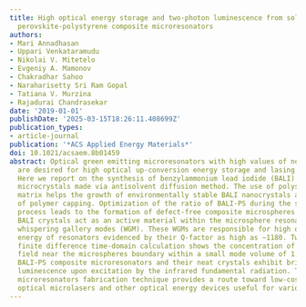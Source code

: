 ```yaml
---
title: High optical energy storage and two-photon luminescence from solution-processed
  perovskite-polystyrene composite microresonators
authors:
- Mari Annadhasan
- Uppari Venkataramudu
- Nikolai V. Mitetelo
- Evgeniy A. Mamonov
- Chakradhar Sahoo
- Naraharisetty Sri Ram Gopal
- Tatiana V. Murzina
- Rajadurai Chandrasekar
date: '2019-01-01'
publishDate: '2025-03-15T18:26:11.408699Z'
publication_types:
- article-journal
publication: '*ACS Applied Energy Materials*'
doi: 10.1021/acsaem.8b01459
abstract: Optical green emitting microresonators with high values of nonlinearity
  are desired for high optical up-conversion energy storage and lasing applications.
  Here we report on the synthesis of benzylammonium lead iodide (BALI) perovskite
  microcrystals made via antisolvent diffusion method. The use of polystyrene (PS)
  matrix helps the growth of environmentally stable BALI nanocrystals as a result
  of polymer capping. Optimization of the ratio of BALI-PS during the self-assembly
  process leads to the formation of defect-free composite microspheres. Further, these
  BALI crystals act as an active material within the microsphere resonators that display
  whispering gallery modes (WGM). These WGMs are responsible for high optical storage
  energy of resonators evidenced by their Q-factor as high as ∼1180. Two-dimensional
  finite difference time-domain calculation shows the concentration of the electric
  field near the microspheres boundary within a small mode volume of 1.83 μm3. Remarkably,
  BALI-PS composite microresonators and their neat crystals exhibit brilliant two-photon
  luminescence upon excitation by the infrared fundamental radiation. This simplistic
  microresonators fabrication technique provides a route toward low-cost nonlinear
  optical microlasers and other optical energy devices useful for various applications.
---
```

